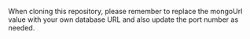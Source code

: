 When cloning this repository, please remember to replace the mongoUrl value with your own database URL and also update the port number as needed.
